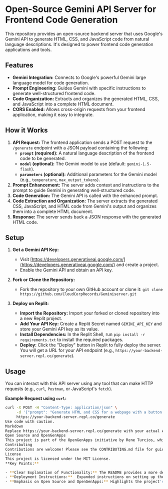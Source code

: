 # Open-Source Gemini API Server for Frontend Code Generation

This repository provides an open-source backend server that uses Google's Gemini API to generate HTML, CSS, and JavaScript code from natural language descriptions. It's designed to power frontend code generation applications and tools.

## Features

- **Gemini Integration:**  Connects to Google's powerful Gemini large language model for code generation.
- **Prompt Engineering:**  Guides Gemini with specific instructions to generate well-structured frontend code.
- **Code Organization:**  Extracts and organizes the generated HTML, CSS, and JavaScript into a complete HTML document.
- **CORS Enabled:**  Allows cross-origin requests from your frontend application, making it easy to integrate.

## How it Works

1. **API Request:**  The frontend application sends a POST request to the `/generate` endpoint with a JSON payload containing the following:
    - **`prompt` (required):**  A natural language description of the frontend code to be generated.
    - **`model` (optional):**  The Gemini model to use (default: `gemini-1.5-flash`).
    - **`parameters` (optional):**  Additional parameters for the Gemini model (e.g., `temperature`, `max_output_tokens`).
2. **Prompt Enhancement:** The server adds context and instructions to the prompt to guide Gemini in generating well-structured code.
3. **Code Generation:** The Gemini API is called with the enhanced prompt.
4. **Code Extraction and Organization:**  The server extracts the generated CSS, JavaScript, and HTML code from Gemini's output and organizes them into a complete HTML document.
5. **Response:** The server sends back a JSON response with the generated HTML code.

## Setup

1. **Get a Gemini API Key:**
   - Visit [https://developers.generativeai.google.com/](https://developers.generativeai.google.com/) and create a project.
   - Enable the Gemini API and obtain an API key.

2. **Fork or Clone the Repository:**

   - Fork the repository to your own GitHub account or clone it:
     `git clone https://github.com/CloudCorpRecords/Geminiserver.git`

3. **Deploy on Replit:**

   - **Import the Repository:** Import your forked or cloned repository into a new Replit project.
   - **Add Your API Key:** Create a Replit Secret named `GEMINI_API_KEY` and store your Gemini API key as its value.
   - **Install Dependencies:** In the Replit Shell, run `pip install -r requirements.txt` to install the required packages.
   - **Deploy:** Click the "Deploy" button in Replit to fully deploy the server. You will get a URL for your API endpoint (e.g., `https://your-backend-server.repl.co/generate`).

## Usage

You can interact with this API server using any tool that can make HTTP requests (e.g., `curl`, `Postman`, or JavaScript's `fetch`). 

**Example Request using `curl`:**

```bash
curl -X POST -H "Content-Type: application/json" \
     -d '{"prompt": "Generate HTML and CSS for a webpage with a button that changes color on hover.", "model": "gemini-1.5-pro"}' \
     https://your-backend-server.repl.co/generate
Use code with caution.
Markdown
Replace https://your-backend-server.repl.co/generate with your actual API endpoint URL.
Open Source and OpenGenApps
This project is part of the OpenGenApps initiative by Rene Turcios, which aims to create open-source generative AI applications.
Contributing
Contributions are welcome! Please see the CONTRIBUTING.md file for guidelines.
License
This project is licensed under the MIT License.
**Key Points:**

- **Clear Explanation of Functionality:** The README provides a more detailed breakdown of how the server interacts with Gemini, processes prompts, and returns responses.
- **Deployment Instructions:**  Expanded instructions on setting up the server on Replit, including installing dependencies.
- **Emphasis on Open Source and OpenGenApps:** Highlights the project's open-source nature and its connection to the OpenGenApps initiative.
